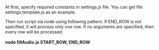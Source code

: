 At first, specify required constants in settings.js file. You can get file settings.template.js as an example.

Then run script via node using following pattern. If END_ROW is not specified, it will process only one row. If no arguments are specified, then every row will be processed.<br><br>
<strong>node fillAudio.js START_ROW, END_ROW</strong>